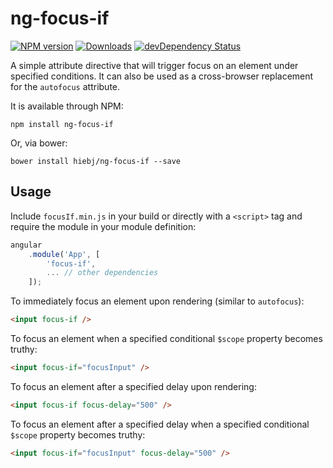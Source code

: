 # ng-focus-if
[![NPM version][npm-image]][npm-url]
[![Downloads][downloads-image]][npm-url]
[![devDependency Status][david-image]][david-url]

A simple attribute directive that will trigger focus on an element under specified conditions. It can also be used as a cross-browser replacement for the `autofocus` attribute.

It is available through NPM:

```shell
npm install ng-focus-if
```

Or, via bower:

```shell
bower install hiebj/ng-focus-if --save
```

## Usage

Include `focusIf.min.js` in your build or directly with a `<script>` tag and require the module in your module definition:

```js
angular  
    .module('App', [  
        'focus-if',  
        ... // other dependencies  
    ]);
```

To immediately focus an element upon rendering (similar to `autofocus`):

```html
<input focus-if />
```

To focus an element when a specified conditional `$scope` property becomes truthy:

```html
<input focus-if="focusInput" />
```

To focus an element after a specified delay upon rendering:

```html
<input focus-if focus-delay="500" />
```

To focus an element after a specified delay when a specified conditional `$scope` property becomes truthy:

```html
<input focus-if="focusInput" focus-delay="500" />
```
[david-image]: https://david-dm.org/hiebj/ng-focus-if/dev-status.svg
[david-url]: https://david-dm.org/hiebj/ng-focus-if#info=devDependencies
[downloads-image]: http://img.shields.io/npm/dm/ng-focus-if.svg
[npm-image]: http://img.shields.io/npm/v/ng-focus-if.svg
[npm-url]: https://npmjs.org/package/ng-focus-if
